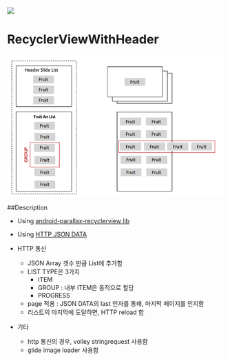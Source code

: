 

<img src="https://raw.githubusercontent.com/jangyoun/android-recyclerview-with-header/master/preivew.gif" width="250">

# RecyclerViewWithHeader

<img src="https://raw.githubusercontent.com/jangyoun/android-recyclerview-with-header/master/description.png">

##Description
- Using [android-parallax-recyclerview lib](https://github.com/kanytu/android-parallax-recyclerview)
- Using [HTTP JSON DATA](http://leejangyoun.com/android/dummy/recyclerViewWithHeader_1.json)

 - HTTP 통신
   - JSON Array 갯수 만큼 List에 추가함
   - LIST TYPE은 3가지
      - ITEM
      - GROUP : 내부 ITEM은 동적으로 할당
      - PROGRESS
   - page 적용 : JSON DATA의 last 인자를 통해, 마지막 페이지를 인지함
   - 리스트의 마지막에 도달하면, HTTP reload 함

 - 기타 
   - http 통신의 경우, volley stringrequest 사용함
   - glide image loader 사용함

